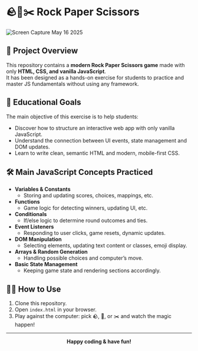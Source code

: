 # 🪨📄✂️ Rock Paper Scissors

![Screen Capture May 16 2025](https://github.com/user-attachments/assets/7aa7bd45-42e6-4f97-ae61-eaac7c33e4fe)



## 🌟 Project Overview

This repository contains a **modern Rock Paper Scissors game** made with only **HTML, CSS, and vanilla JavaScript**.  
It has been designed as a hands-on exercise for students to practice and master JS fundamentals without using any framework.

## 🎯 Educational Goals

The main objective of this exercise is to help students:
- Discover how to structure an interactive web app with only vanilla JavaScript.
- Understand the connection between UI events, state management and DOM updates.
- Learn to write clean, semantic HTML and modern, mobile-first CSS.

## 🛠️ Main JavaScript Concepts Practiced

- **Variables & Constants**
  - Storing and updating scores, choices, mappings, etc.
- **Functions**
  - Game logic for detecting winners, updating UI, etc.
- **Conditionals**
  - If/else logic to determine round outcomes and ties.
- **Event Listeners**
  - Responding to user clicks, game resets, dynamic updates.
- **DOM Manipulation**
  - Selecting elements, updating text content or classes, emoji display.
- **Arrays & Random Generation**
  - Handling possible choices and computer’s move.
- **Basic State Management**
  - Keeping game state and rendering sections accordingly.

## 👩‍💻 How to Use

1. Clone this repository.
2. Open `index.html` in your browser.
3. Play against the computer: pick 🪨, 📄, or ✂️ and watch the magic happen!

---

<div align="center">

**Happy coding & have fun!**

</div>
